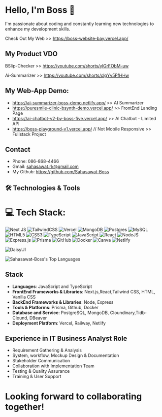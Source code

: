 # Hello, I'm Boss 👋 

I'm passionate about coding and constantly learning new technologies to enhance my development skills.

Check Out My Web >> https://boss-website-bay.vercel.app/

## My Product VDO

BSlip-Checker >> https://youtube.com/shorts/ylGrFObM-uw

Ai-Summarizer >> https://youtube.com/shorts/clgYv5FfHHw

## My Web-App Demo:
- https://ai-summarizer-boss-demo.netlify.app/ >>  AI Summarizer 
- https://puresmile-clinic-bsynth-demo.vercel.app/ >> FrontEnd Landing Page
- https://ai-chatbot-v2-by-boss-five.vercel.app/ >> AI Chatbot - Limited API
- https://boss-playground-v1.vercel.app/   // Not Mobile Responsive >> Fullstack Project

## Contact
- Phone: 086-868-4466
- Gmail: sahasawat.rk@gmail.com
- My Github: https://github.com/Sahasawat-Boss
  
## 🛠️ Technologies & Tools

# 💻 Tech Stack:
![Next JS](https://img.shields.io/badge/Next-black?style=for-the-badge&logo=next.js&logoColor=white) ![TailwindCSS](https://img.shields.io/badge/tailwindcss-%2338B2AC.svg?style=for-the-badge&logo=tailwind-css&logoColor=white) ![Vercel](https://img.shields.io/badge/vercel-%23000000.svg?style=for-the-badge&logo=vercel&logoColor=white) 
![MongoDB](https://img.shields.io/badge/MongoDB-%234ea94b.svg?style=for-the-badge&logo=mongodb&logoColor=white) ![Postgres](https://img.shields.io/badge/postgres-%23316192.svg?style=for-the-badge&logo=postgresql&logoColor=white) ![MySQL](https://img.shields.io/badge/mysql-4479A1.svg?style=for-the-badge&logo=mysql&logoColor=white)  ![HTML5](https://img.shields.io/badge/html5-%23E34F26.svg?style=for-the-badge&logo=html5&logoColor=white) 
![CSS3](https://img.shields.io/badge/css3-%231572B6.svg?style=for-the-badge&logo=css3&logoColor=white) ![TypeScript](https://img.shields.io/badge/typescript-%23007ACC.svg?style=for-the-badge&logo=typescript&logoColor=white) ![JavaScript](https://img.shields.io/badge/javascript-%23323330.svg?style=for-the-badge&logo=javascript&logoColor=%23F7DF1E) 
  ![React](https://img.shields.io/badge/react-%2320232a.svg?style=for-the-badge&logo=react&logoColor=%2361DAFB) ![NodeJS](https://img.shields.io/badge/node.js-6DA55F?style=for-the-badge&logo=node.js&logoColor=white) ![Express.js](https://img.shields.io/badge/express.js-%23404d59.svg?style=for-the-badge&logo=express&logoColor=%2361DAFB) ![Prisma](https://img.shields.io/badge/Prisma-3982CE?style=for-the-badge&logo=Prisma&logoColor=white) ![GitHub](https://img.shields.io/badge/github-%23121011.svg?style=for-the-badge&logo=github&logoColor=white) ![Docker](https://img.shields.io/badge/docker-%230db7ed.svg?style=for-the-badge&logo=docker&logoColor=white) ![Canva](https://img.shields.io/badge/Canva-%2300C4CC.svg?style=for-the-badge&logo=Canva&logoColor=white) ![Netlify](https://img.shields.io/badge/netlify-%23000000.svg?style=for-the-badge&logo=netlify&logoColor=#00C7B7)

  ![DaisyUI](https://img.shields.io/badge/daisyui-5A0EF8?style=for-the-badge&logo=daisyui&logoColor=white)

  ![Sahasawat-Boss's Top Languages](https://github-readme-stats.vercel.app/api/top-langs/?username=Sahasawat-Boss&theme=vue-dark&show_icons=true&hide_border=true&layout=compact)

## Stack
- **Languages**: JavaScript and TypeScript
- **FrontEnd Frameworks & Libraries**: Next.js,React,Tailwind CSS, HTML, Vanilla CSS
- **BackEnd Frameworks & Libraries**: Node, Express
- **Tools & Platforms**: Prisma, Github, Docker
- **Database and Service**: PostgreSQL, MongoDB, Cloundinary,Tidb-Clound, DBeaver 
- **Deployment Platform**: Vercel, Railway, Netlify

## **Experience in IT Business Analyst Role**
- Requirement Gathering & Analysis
- System, workflow, Mockup Design & Documentation
- Stakeholder Communication
- Collaboration with Implementation Team
- Testing & Quality Assurance
- Training & User Support


# Looking forward to collaborating together!
